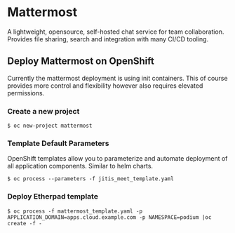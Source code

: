 # Mattermost
A lightweight, opensource, self-hosted chat service for team collaboration. Provides file sharing, search and integration with many CI/CD tooling.

## Deploy Mattermost on OpenShift
Currently the mattermost deployment is using init containers. This of course provides more control and flexibility however also requires elevated permissions.


### Create a new project

```$ oc new-project mattermost```

### Template Default Parameters
OpenShift templates allow you to parameterize and automate deployment of all application components. Similar to helm charts.

```$ oc process --parameters -f jitis_meet_template.yaml```

### Deploy Etherpad template

```$ oc process -f mattermost_template.yaml -p APPLICATION_DOMAIN=apps.cloud.example.com -p NAMESPACE=podium |oc create -f -```
